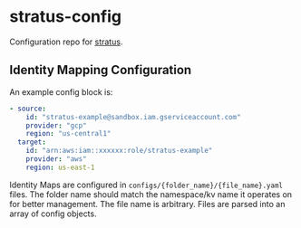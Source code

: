 # stratus-config

Configuration repo for [stratus](https://github.com/robertlestak/stratus).


## Identity Mapping Configuration

An example config block is:

```yaml
- source:
    id: "stratus-example@sandbox.iam.gserviceaccount.com"
    provider: "gcp"
    region: "us-central1"
  target:
    id: "arn:aws:iam::xxxxxx:role/stratus-example"
    provider: "aws"
    region: us-east-1
```

Identity Maps are configured in `configs/{folder_name}/{file_name}.yaml` files. The folder name should match the namespace/kv name it operates on for better management. The file name is arbitrary. Files are parsed into an array of config objects.

